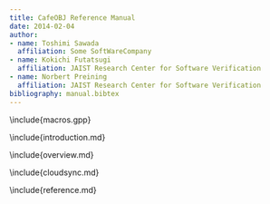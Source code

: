```yaml
---
title: CafeOBJ Reference Manual
date: 2014-02-04
author:
- name: Toshimi Sawada
  affiliation: Some SoftWareCompany
- name: Kokichi Futatsugi
  affiliation: JAIST Research Center for Software Verification
- name: Norbert Preining
  affiliation: JAIST Research Center for Software Verification
bibliography: manual.bibtex
---
```


\include{macros.gpp}

\include{introduction.md}

\include{overview.md}

\include{cloudsync.md}

\include{reference.md}


